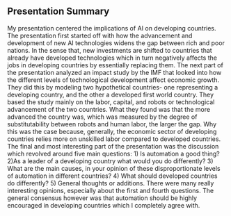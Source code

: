 ## Presentation Summary

My presentation centered the implications of AI on developing countries. The presentation first started off with how the advancement and development of new AI technologies widens the gap between rich and poor nations. In the sense that, new investments are shifted to countries that already have developed technologies which in turn negatively affects the jobs in developing countries by essentially replacing them. The next part of the presentation analyzed an impact study by the IMF that looked into how the different levels of technological development affect economic growth. They did this by modeling two hypothetical countries- one representing a developing country, and the other a developed first world country. They based the study mainly on the labor, capital, and robots or technological advancement of the two countries. What they found was that the more advanced the country was, which was measured by the degree of substitutability between robots and human labor, the larger the gap. Why this was the case because, generally, the economic sector of developing countries relies more on unskilled labor compared to developed countries. The final and most interesting part of the presentation was the discussion which revolved around five main questions: 1) Is automation a good thing?
2)As a leader of a developing country what would you do differently? 3) What are the main causes, in your opinion of these disproportionate levels of automation in different countries? 
4) What should developed countries do differently? 5) General thoughts or additions. 
There were many really interesting opinions, especially about the first and fourth questions. The general consensus however was that automation should be highly encouraged in developing countries which I completely agree with. 
